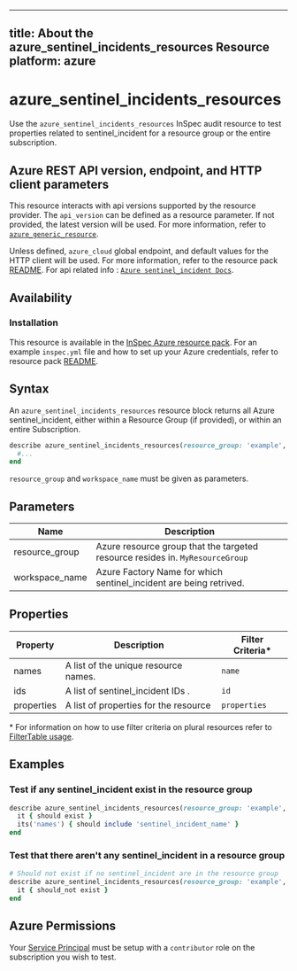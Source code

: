 ---
title: About the azure_sentinel_incidents_resources Resource
platform: azure
  ---

# azure_sentinel_incidents_resources

Use the `azure_sentinel_incidents_resources` InSpec audit resource to test properties related to sentinel_incident for a resource group or the entire subscription.

## Azure REST API version, endpoint, and HTTP client parameters

This resource interacts with api versions supported by the resource provider.
The `api_version` can be defined as a resource parameter.
If not provided, the latest version will be used.
For more information, refer to [`azure_generic_resource`](azure_generic_resource.md).

Unless defined, `azure_cloud` global endpoint, and default values for the HTTP client will be used.
For more information, refer to the resource pack [README](../../README.md).
For api related info : [`Azure sentinel_incident Docs`](https://docs.microsoft.com/en-us/rest/api/securityinsights/incidents/list).
## Availability

### Installation

This resource is available in the [InSpec Azure resource pack](https://github.com/inspec/inspec-azure).
For an example `inspec.yml` file and how to set up your Azure credentials, refer to resource pack [README](../../README.md#Service-Principal).

## Syntax

An `azure_sentinel_incidents_resources` resource block returns all Azure sentinel_incident, either within a Resource Group (if provided), or within an entire Subscription.

  ```ruby
  describe azure_sentinel_incidents_resources(resource_group: 'example', workspace_name: 'fn') do
    #...
  end
  ```
`resource_group` and `workspace_name` must be given as parameters.


## Parameters

| Name                           | Description                                                                       |
  |--------------------------------|-----------------------------------------------------------------------------------|
| resource_group                 | Azure resource group that the targeted resource resides in. `MyResourceGroup`     |
| workspace_name | Azure Factory Name for which sentinel_incident are being retrived.|

## Properties

| Property        | Description                                            | Filter Criteria<superscript>*</superscript> |
  |-----------------|---------------------------------------------------------|-----------------|
| names           | A list of the unique resource names.                    | `name`          |
| ids             | A list of sentinel_incident IDs .                                | `id`            |
| properties      | A list of properties for the resource                   | `properties`          |

<superscript>*</superscript> For information on how to use filter criteria on plural resources refer to [FilterTable usage](https://github.com/inspec/inspec/blob/master/dev-docs/filtertable-usage.md).

## Examples

### Test if any sentinel_incident exist in the resource group

  ```ruby
  describe azure_sentinel_incidents_resources(resource_group: 'example', workspace_name: 'fn') do
    it { should exist }
    its('names') { should include 'sentinel_incident_name' }
  end
  ```
### Test that there aren't any sentinel_incident in a resource group

  ```ruby
  # Should not exist if no sentinel_incident are in the resource group
  describe azure_sentinel_incidents_resources(resource_group: 'example', workspace_name: 'fake') do
    it { should_not exist }
  end
  ```
## Azure Permissions

Your [Service Principal](https://docs.microsoft.com/en-us/azure/azure-resource-manager/resource-group-create-service-principal-portal) must be setup with a `contributor` role on the subscription you wish to test.